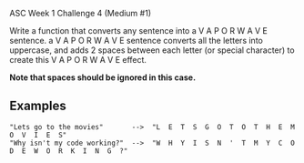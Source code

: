 ASC Week 1 Challenge 4 (Medium #1) 

Write a function that converts any sentence into a V  A  P  O  R  W  A  V  E sentence. a V  A  P  O  R  W  A  V  E sentence converts all the letters into uppercase, and adds 2 spaces between each letter (or special character) to create this V  A  P  O  R  W  A  V  E effect. 

**Note that spaces should be ignored in this case.**

## Examples
``` 
"Lets go to the movies"       -->  "L  E  T  S  G  O  T  O  T  H  E  M  O  V  I  E  S"
"Why isn't my code working?"  -->  "W  H  Y  I  S  N  '  T  M  Y  C  O  D  E  W  O  R  K  I  N  G  ?"
```
